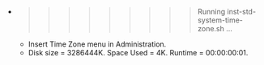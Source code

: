 * >>>>>>>>> Running inst-std-system-time-zone.sh ...
  * Insert Time Zone menu in Administration.
  * Disk size = 3286444K. Space Used = 4K. Runtime = 00:00:00:01.
